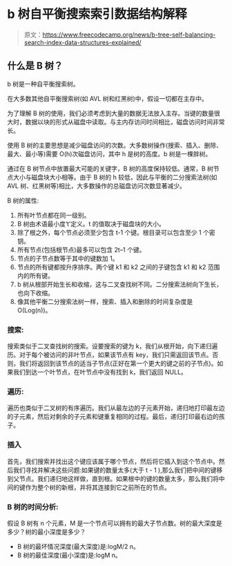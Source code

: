 # b 树自平衡搜索索引数据结构解释

> 原文：<https://www.freecodecamp.org/news/b-tree-self-balancing-search-index-data-structures-explained/>

## 什么是 B 树？

b 树是一种自平衡搜索树。

在大多数其他自平衡搜索树(如 AVL 树和红黑树)中，假设一切都在主存中。

为了理解 B 树的使用，我们必须考虑到大量的数据无法放入主存。当键的数量很大时，数据以块的形式从磁盘中读取。与主内存访问时间相比，磁盘访问时间非常长。

使用 B 树的主要思想是减少磁盘访问的次数。大多数树操作(搜索、插入、删除、最大、最小等)需要 O(h)次磁盘访问，其中 h 是树的高度。b 树是一棵胖树。

通过在 B 树节点中放置最大可能的关键字，B 树的高度保持较低。通常，B 树节点大小与磁盘块大小相等。由于 B 树的 h 较低，因此与平衡的二分搜索法树(如 AVL 树、红黑树等)相比，大多数操作的总磁盘访问次数显著减少。

B 树的属性:

1.  所有叶节点都在同一级别。
2.  B 树由术语最小度‘t’定义。t 的值取决于磁盘块的大小。
3.  除了根之外，每个节点必须至少包含 t-1 个键。根目录可以包含至少 1 个密钥。
4.  所有节点(包括根节点)最多可以包含 2t–1 个键。
5.  节点的子节点数等于其中的键数加 1。
6.  节点的所有键都按升序排序。两个键 k1 和 k2 之间的子键包含 k1 和 k2 范围内的所有键。
7.  b 树从根部开始生长和收缩，这与二叉查找树不同。二分搜索法树向下生长，也向下收缩。
8.  像其他平衡二分搜索法树一样，搜索、插入和删除的时间复杂度是 O(Log(n))。

### 搜索:

搜索类似于二叉查找树的搜索。设要搜索的键为 k，我们从根开始，向下递归遍历。对于每个被访问的非叶节点，如果该节点有 key，我们只需返回该节点。否则，我们将返回到该节点的适当子节点(正好在第一个更大的键之前的子节点)。如果我们到达一个叶节点，在叶节点中没有找到 k，我们返回 NULL。

### 遍历:

遍历也类似于二叉树的有序遍历。我们从最左边的子元素开始，递归地打印最左边的子元素，然后对剩余的子元素和键重复相同的过程。最后，递归打印最右边的孩子。

### 插入

首先，我们搜索并找出这个键应该属于哪个节点，然后将它插入到这个节点中。然后我们寻找并解决这些问题:如果键的数量太多(大于 t - 1 ),那么我们把中间的键移到父节点。我们递归地这样做，直到根。如果根中的键的数量太多，那么我们将中间的键作为整个树的新根，并将其连接到它之前所在的节点。

### B 树的时间分析:

假设 B 树有 n 个元素，M 是一个节点可以拥有的最大子节点数。树的最大深度是多少？树的最小深度是多少？

*   B 树的最坏情况深度(最大深度)是:logM/2 n。
*   B 树的最佳深度(最小深度)是:logM n。